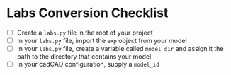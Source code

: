 # Labs Conversion Checklist
- [ ] Create a `labs.py` file in the root of your project
- [ ] In your `labs.py` file, import the `exp` object from your model
- [ ] In your `labs.py` file, create a variable called `model_dir` and assign it the path to the directory that contains your model
- [ ] In your cadCAD configuration, supply a `model_id`
